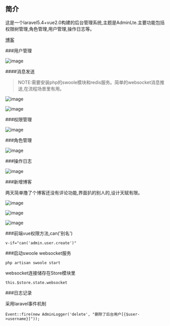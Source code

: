 ## 简介

这是一个laravel5.4+vue2.0构建的后台管理系统,主题是AdminLte.主要功能包括权限树管理,角色管理,用户管理,操作日志等。

[博客](https://www.woniubiji.com/)

###用户管理

 ![image](https://github.com/hellomiao/laravel-vue-admin/raw/master/screenshots/users.png)
 
####消息发送

  > NOTE:需要安装php的swoole模块和redis服务。简单的websocket消息推送,在流程场景里有用。
  
  
 ![image](https://github.com/hellomiao/laravel-vue-admin/raw/master/screenshots/msg1.png)
 
 ![image](https://github.com/hellomiao/laravel-vue-admin/raw/master/screenshots/msg2.png)
 
###权限管理

  ![image](https://github.com/hellomiao/laravel-vue-admin/raw/master/screenshots/acl.png)
  
###角色管理
  
   ![image](https://github.com/hellomiao/laravel-vue-admin/raw/master/screenshots/role.png)
 
###操作日志

  ![image](https://github.com/hellomiao/laravel-vue-admin/raw/master/screenshots/logger.png)
  
###新增博客

两天简单撸了个博客还没有评论功能,界面扒的别人的,设计天赋有限。
  
   ![image](https://github.com/hellomiao/laravel-vue-admin/raw/master/screenshots/blog_admin.png)
   
   ![image](https://github.com/hellomiao/laravel-vue-admin/raw/master/screenshots/blog_admin1.png)
   
   ![image](https://github.com/hellomiao/laravel-vue-admin/raw/master/screenshots/blog.png)
   
  
###前端vue权限方法,can('别名')
  
```
v-if="can('admin.user.create')"
```
 
 
###启动swoole websocket服务
  
```
php artisan swoole start
```

websocket连接储存在Store模块里
    
```
this.$store.state.websocket
```
     
###日志记录
  
采用laravel事件机制
  
```
Event::fire(new AdminLogger('delete', "删除了后台用户[{$user->username}]"));
```
